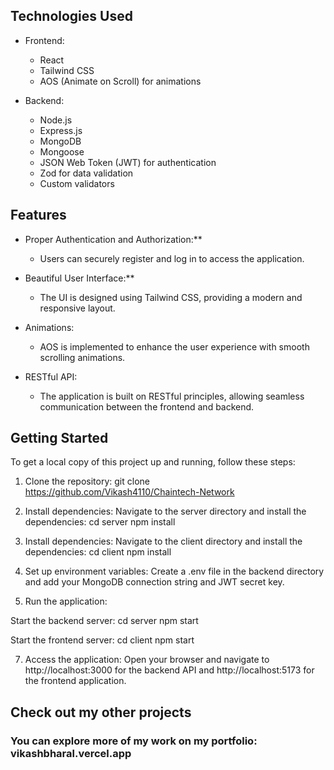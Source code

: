 
## Technologies Used

- Frontend:
  - React
  - Tailwind CSS
  - AOS (Animate on Scroll) for animations

- Backend:
  - Node.js
  - Express.js
  - MongoDB
  - Mongoose
  - JSON Web Token (JWT) for authentication
  - Zod for data validation
  - Custom validators

## Features

- Proper Authentication and Authorization:** 
  - Users can securely register and log in to access the application.
  
- Beautiful User Interface:** 
  - The UI is designed using Tailwind CSS, providing a modern and responsive layout.
  
- Animations: 
  - AOS is implemented to enhance the user experience with smooth scrolling animations.

- RESTful API:
  - The application is built on RESTful principles, allowing seamless communication between the frontend and backend.

## Getting Started

To get a local copy of this project up and running, follow these steps:

1. Clone the repository:
  git clone https://github.com/Vikash4110/Chaintech-Network

2. Install dependencies:
Navigate to the server directory and install the dependencies:
cd server
npm install


3. Install dependencies:
Navigate to the client directory and install the dependencies:
cd client
npm install

4. Set up environment variables:
Create a .env file in the backend directory and add your MongoDB connection string and JWT secret key.

5. Run the application:

Start the backend server:
cd server
npm start

Start the frontend server:
cd client
npm start

7. Access the application:
Open your browser and navigate to http://localhost:3000 for the backend API and http://localhost:5173 for the frontend application.


## Check out my other projects

### You can explore more of my work on my portfolio: vikashbharal.vercel.app


